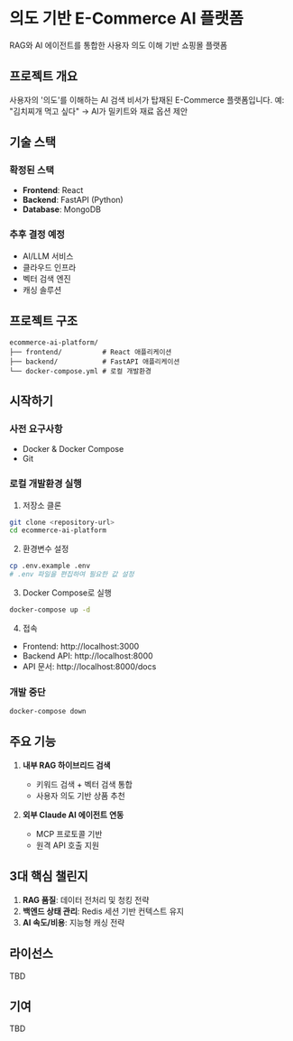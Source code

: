 # 의도 기반 E-Commerce AI 플랫폼

RAG와 AI 에이전트를 통합한 사용자 의도 이해 기반 쇼핑몰 플랫폼

## 프로젝트 개요

사용자의 '의도'를 이해하는 AI 검색 비서가 탑재된 E-Commerce 플랫폼입니다.
예: "김치찌개 먹고 싶다" → AI가 밀키트와 재료 옵션 제안

## 기술 스택

### 확정된 스택
- **Frontend**: React
- **Backend**: FastAPI (Python)
- **Database**: MongoDB

### 추후 결정 예정
- AI/LLM 서비스
- 클라우드 인프라
- 벡터 검색 엔진
- 캐싱 솔루션

## 프로젝트 구조

```
ecommerce-ai-platform/
├── frontend/          # React 애플리케이션
├── backend/           # FastAPI 애플리케이션
└── docker-compose.yml # 로컬 개발환경
```

## 시작하기

### 사전 요구사항
- Docker & Docker Compose
- Git

### 로컬 개발환경 실행

1. 저장소 클론
```bash
git clone <repository-url>
cd ecommerce-ai-platform
```

2. 환경변수 설정
```bash
cp .env.example .env
# .env 파일을 편집하여 필요한 값 설정
```

3. Docker Compose로 실행
```bash
docker-compose up -d
```

4. 접속
- Frontend: http://localhost:3000
- Backend API: http://localhost:8000
- API 문서: http://localhost:8000/docs

### 개발 중단
```bash
docker-compose down
```

## 주요 기능

1. **내부 RAG 하이브리드 검색**
   - 키워드 검색 + 벡터 검색 통합
   - 사용자 의도 기반 상품 추천

2. **외부 Claude AI 에이전트 연동**
   - MCP 프로토콜 기반
   - 원격 API 호출 지원

## 3대 핵심 챌린지

1. **RAG 품질**: 데이터 전처리 및 청킹 전략
2. **백엔드 상태 관리**: Redis 세션 기반 컨텍스트 유지
3. **AI 속도/비용**: 지능형 캐싱 전략

## 라이선스

TBD

## 기여

TBD
